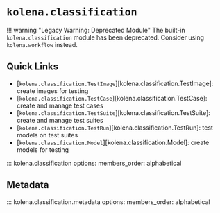 # `kolena.classification`

!!! warning "Legacy Warning: Deprecated Module"
    The built-in `kolena.classification` module has been deprecated. Consider using `kolena.workflow` instead.

## Quick Links

- [`kolena.classification.TestImage`][kolena.classification.TestImage]: create images for testing
- [`kolena.classification.TestCase`][kolena.classification.TestCase]: create and manage test cases
- [`kolena.classification.TestSuite`][kolena.classification.TestSuite]: create and manage test suites
- [`kolena.classification.TestRun`][kolena.classification.TestRun]: test models on test suites
- [`kolena.classification.Model`][kolena.classification.Model]: create models for testing

::: kolena.classification
    options:
      members_order: alphabetical

## Metadata

::: kolena.classification.metadata
    options:
      members_order: alphabetical
